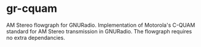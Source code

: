 # gr-cquam
AM Stereo flowgraph for GNURadio. Implementation of Motorola's C-QUAM standard for AM Stereo transmission in GNURadio. The flowgraph requires no extra dependancies.
